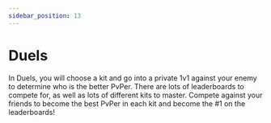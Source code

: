 ```yaml
---
sidebar_position: 13
---
```


# Duels

In Duels, you will choose a kit and go into a private 1v1 against your enemy to determine who is the better PvPer. There are lots of leaderboards to compete for, as well as lots of different kits to master. Compete against your friends to become the best PvPer in each kit and become the #1 on the leaderboards!
